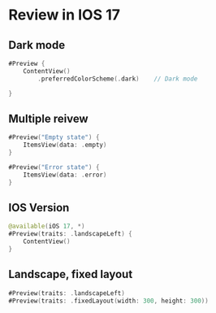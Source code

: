# Review in IOS 17

## Dark mode

```swift
#Preview {
    ContentView()
        .preferredColorScheme(.dark)    // Dark mode

}
```

## Multiple reivew

```swift
#Preview("Empty state") {
    ItemsView(data: .empty)
}

#Preview("Error state") {
    ItemsView(data: .error)
}
```

## IOS Version

```swift
@available(iOS 17, *)
#Preview(traits: .landscapeLeft) {
    ContentView()
}
```

## Landscape, fixed layout

```swift
#Preview(traits: .landscapeLeft)
#Preview(traits: .fixedLayout(width: 300, height: 300))
```
